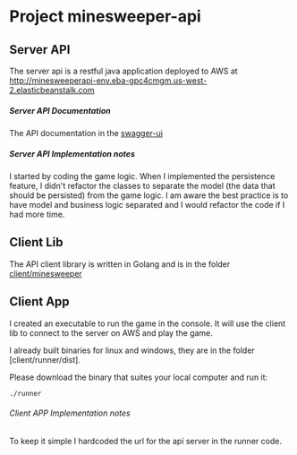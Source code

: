 # Project minesweeper-api

## Server API

The server api is a restful java application deployed to AWS at http://minesweeperapi-env.eba-gpc4cmgm.us-west-2.elasticbeanstalk.com 

##### Server API Documentation

The API documentation in the [swagger-ui](http://minesweeperapi-env.eba-gpc4cmgm.us-west-2.elasticbeanstalk.com/swagger-ui/)

##### Server API Implementation notes

I started by coding the game logic. When I implemented the persistence feature, 
I didn't refactor the classes to separate the model (the data that should be persisted) from the game logic.
I am aware the best practice is to have model and business logic separated and I would refactor the code if 
I had more time. 

## Client Lib

The API client library is written in Golang and is in the folder [client/minesweeper](client/minesweeper)

## Client App

I created an executable to run the game in the console. It will use the client lib to connect to the server on AWS and play the game.

I already built binaries for linux and windows, they are in the folder [client/runner/dist].

Please download the binary that suites your local computer and run it:

```
./runner
```

###### Client APP Implementation notes

To keep it simple I hardcoded the url for the api server in the runner code.
